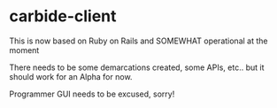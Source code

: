 # carbide-client
This is now based on Ruby on Rails and SOMEWHAT operational at the moment

There needs to be some demarcations created, some APIs, etc.. but it should work for an Alpha for now.

Programmer GUI needs to be excused, sorry!
